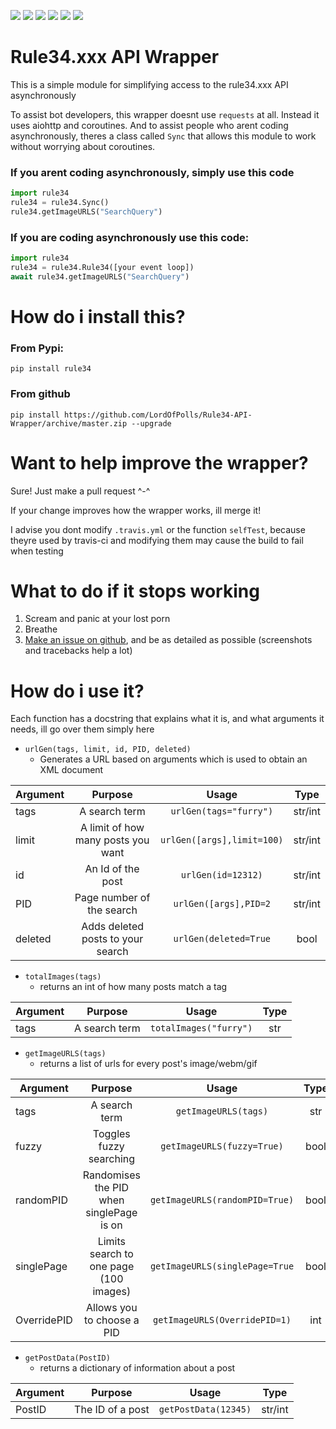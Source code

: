 [![](https://travis-ci.com/LordOfPolls/Rule34-API-Wrapper.svg?branch=master)](https://travis-ci.com/LordOfPolls/Rule34-API-Wrapper)
[![](https://codecov.io/gh/LordOfPolls/Rule34-API-Wrapper/branch/master/graph/badge.svg)](https://codecov.io/gh/LordOfPolls/Rule34-API-Wrapper)
[![](http://pepy.tech/badge/rule34)](http://pepy.tech/project/rule34)
![](https://img.shields.io/pypi/pyversions/rule34.svg)
![](https://img.shields.io/pypi/v/rule34.svg)
![](https://img.shields.io/github/issues-raw/LordOfPolls/Rule34-API-Wrapper.svg)
# Rule34.xxx API Wrapper

This is a simple module for simplifying access to the rule34.xxx API asynchronously

To assist bot developers, this wrapper doesnt use ``requests`` at all. Instead it uses aiohttp and coroutines. And to assist people who arent coding asynchronously, theres a class called ``Sync`` that allows this module to work without worrying about coroutines. 
### If you arent coding asynchronously, simply use this code
```python
import rule34
rule34 = rule34.Sync()
rule34.getImageURLS("SearchQuery")
```
### If you are coding asynchronously use this code:
```python
import rule34
rule34 = rule34.Rule34([your event loop])
await rule34.getImageURLS("SearchQuery")
```
# How do i install this?  
### From Pypi:  
``pip install rule34``
### From github
``pip install https://github.com/LordOfPolls/Rule34-API-Wrapper/archive/master.zip --upgrade ``

# Want to help improve the wrapper?
Sure! Just make a pull request ^-^

If your change improves how the wrapper works, ill merge it!

I advise you dont modify ``.travis.yml`` or the function ``selfTest``, because theyre used by travis-ci and modifying them may cause the build to fail when testing

# What to do if it stops working
1. Scream and panic at your lost porn
2. Breathe
2. [Make an issue on github](https://github.com/LordOfPolls/Rule34-API-Wrapper/issues/new), and be as detailed as possible
(screenshots and tracebacks help a lot)
# How do i use it?  
Each function has a docstring that explains what it is, and what arguments it needs, ill go over them simply here  
- ``urlGen(tags, limit, id, PID, deleted)``  
  - Generates a URL based on arguments which is used to obtain an XML document  

| Argument      | Purpose                          |Usage                      | Type  |
| ------------- |:--------------------------------:|:-------------------------:|:-----:|
| tags          |A search term                     |`urlGen(tags="furry")`     |str/int|
| limit         |A limit of how many posts you want|`urlGen([args],limit=100)` |str/int|
| id            |An Id of the post                 |`urlGen(id=12312)`         |str/int|
| PID           |Page number of the search         |`urlGen([args],PID=2`      |str/int|
| deleted       |Adds deleted posts to your search |`urlGen(deleted=True`      |bool   |

- ``totalImages(tags)``  
  - returns an int of how many posts match a tag  
  
| Argument      | Purpose                          |Usage                      | Type  |
| ------------- |:--------------------------------:|:-------------------------:|:-----:|
|tags           |A search term                     |`totalImages("furry")`     |str    |

- ``getImageURLS(tags)``  
  - returns a list of urls for every post's image/webm/gif
  
| Argument      | Purpose                          |Usage                      | Type  |
| ------------- |:--------------------------------:|:-------------------------:|:-----:|
|tags           |A search term                     |`getImageURLS(tags)`       |str    |
|fuzzy          |Toggles fuzzy searching           |`getImageURLS(fuzzy=True)` |bool   |
|randomPID      |Randomises the PID when singlePage is on|`getImageURLS(randomPID=True)`|bool|
|singlePage     |Limits search to one page (100 images)|`getImageURLS(singlePage=True`|bool|
|OverridePID    |Allows you to choose a PID        |`getImageURLS(OverridePID=1)`|int|

- ``getPostData(PostID)``
  - returns a dictionary of information about a post
  
| Argument      | Purpose                          |Usage                      | Type  |
| ------------- |:--------------------------------:|:-------------------------:|:-----:|
|PostID         |The ID of a post                  |`getPostData(12345)`       |str/int|


